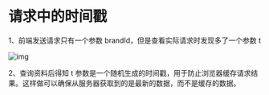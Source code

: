 # 请求中的时间戳

1、前端发送请求只有一个参数 brandId，但是查看实际请求时发现多了一个参数 t

![img](https://cdn.nlark.com/yuque/0/2023/png/2836791/1692847987825-12fb0431-782c-4a2e-8b85-442f2e14fbac.png)

2、查询资料后得知 t 参数是一个随机生成的时间戳，用于防止浏览器缓存请求结果。这样做可以确保从服务器获取到的是最新的数据，而不是缓存的数据。